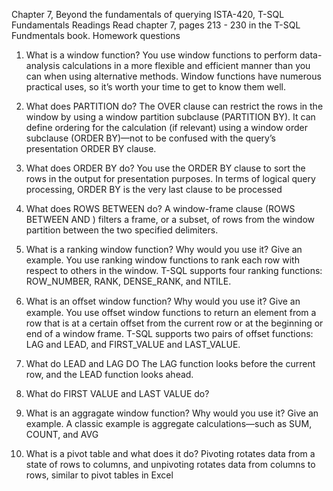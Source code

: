 Chapter 7, Beyond the fundamentals of querying
ISTA-420, T-SQL Fundamentals
Readings
Read chapter 7, pages 213 - 230 in the T-SQL Fundmentals book.
Homework questions



1. What is a window function?
You use window functions to perform data-analysis calculations in a more flexible and efficient manner than you can when using alternative methods.
 Window functions have numerous practical uses, 
 so it’s worth your time to get to know them well. 

2. What does PARTITION do?
 The OVER clause can restrict the rows in the window by using a window partition subclause (PARTITION BY). 
 It can define ordering for the calculation (if relevant) using a window order subclause (ORDER BY)—not to be confused with the query’s presentation ORDER BY clause. 

3. What does ORDER BY do?
You use the ORDER BY clause to sort the rows in the output for presentation purposes. 
In terms of logical query processing, ORDER BY is the very last clause to be processed

4. What does ROWS BETWEEN do?
A window-frame clause (ROWS BETWEEN <top delimiter> AND <bottom delimiter>) 
filters a frame, or a subset, 
of rows from the window partition between the two specified delimiters. 

5. What is a ranking window function? Why would you use it? Give an example.
You use ranking window functions to rank each row with respect to others in the window.
 T-SQL supports four ranking functions: ROW_NUMBER, RANK, DENSE_RANK, and NTILE. 

6. What is an oﬀset window function? Why would you use it? Give an example.
You use offset window functions to return an element from a row that is at a certain offset from the current row or at the beginning or end of a window frame. 
T-SQL supports two pairs of offset functions: LAG and LEAD, and FIRST_VALUE and LAST_VALUE. 


7. What do LEAD and LAG DO
The LAG function looks before the current row, and the LEAD function looks ahead. 

8. What do FIRST VALUE and LAST VALUE do?


9. What is an aggragate window function? Why would you use it? Give an example.
 A classic example is aggregate calculations—such as SUM, COUNT, and AVG

10. What is a pivot table and what does it do?
 Pivoting rotates data from a state of rows to columns, and unpivoting rotates data from columns to rows, 
 similar to pivot tables in Excel
